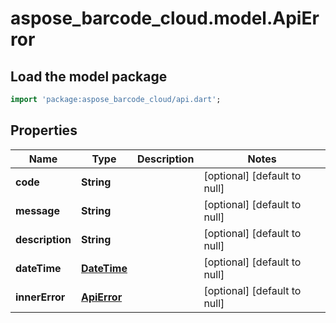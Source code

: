 # aspose_barcode_cloud.model.ApiError

## Load the model package

```dart
import 'package:aspose_barcode_cloud/api.dart';
```

## Properties

Name | Type | Description | Notes
---- | ---- | ----------- | -----
**code** | **String** |  | [optional] [default to null]
**message** | **String** |  | [optional] [default to null]
**description** | **String** |  | [optional] [default to null]
**dateTime** | [**DateTime**](DateTime.md) |  | [optional] [default to null]
**innerError** | [**ApiError**](ApiError.md) |  | [optional] [default to null]

